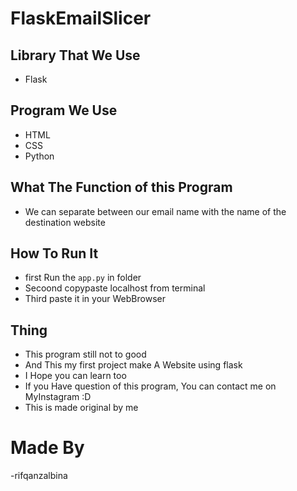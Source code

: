 # FlaskEmailSlicer


## Library That We Use
- Flask

## Program We Use
- HTML
- CSS
- Python 

## What The Function of this Program
- We can separate between our email name with the name of the destination website

## How To Run It
- first Run the `app.py` in folder
- Secoond copypaste localhost from terminal
- Third paste it in your WebBrowser

## Thing
- This program still not to good
- And This my first project make A Website using flask
- I Hope you can learn too 
- If you Have question of this program, You can contact me on MyInstagram :D
- This is made original by me 

# Made By
-rifqanzalbina
